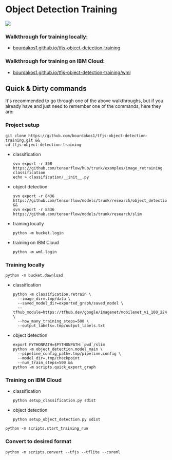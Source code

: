 # Object Detection Training
![](https://bourdakos1.github.io/tfjs-object-detection-training/assets/main.png)

### Walkthrough for training locally:
- [bourdakos1.github.io/tfjs-object-detection-training](https://bourdakos1.github.io/tfjs-object-detection-training/)
### Walkthrough for training on IBM Cloud:
- [bourdakos1.github.io/tfjs-object-detection-training/wml](https://bourdakos1.github.io/tfjs-object-detection-training/wml/)

## Quick & Dirty commands
It's recommended to go through one of the above walkthroughs, but if you already have and just need to remember one of the commands, here they are:

### Project setup
```
git clone https://github.com/bourdakos1/tfjs-object-detection-training.git &&
cd tfjs-object-detection-training
```

* classification
  ```
  svn export -r 308 https://github.com/tensorflow/hub/trunk/examples/image_retraining classification
  echo > classification/__init__.py
  ```
* object detection
  ```
  svn export -r 8436 https://github.com/tensorflow/models/trunk/research/object_detection &&
  svn export -r 8436 https://github.com/tensorflow/models/trunk/research/slim
  ```

* training locally
  ```
  python -m bucket.login
  ```
* training on IBM Cloud
  ```
  python -m wml.login
  ```

### Training locally
```
python -m bucket.download
```

* classification
  ```
  python -m classification.retrain \
    --image_dir=.tmp/data \
    --saved_model_dir=exported_graph/saved_model \
    --tfhub_module=https://tfhub.dev/google/imagenet/mobilenet_v1_100_224/feature_vector/1 \
    --how_many_training_steps=500 \
    --output_labels=.tmp/output_labels.txt
  ```
* object detection
  ```
  export PYTHONPATH=$PYTHONPATH:`pwd`/slim
  python -m object_detection.model_main \
    --pipeline_config_path=.tmp/pipeline.config \
    --model_dir=.tmp/checkpoint
    --num_train_steps=500 &&
  python -m scripts.quick_export_graph
  ```

### Training on IBM Cloud
* classification
  ```
  python setup_classification.py sdist
  ```
* object detection
  ```
  python setup_object_detection.py sdist
  ```
  
```
python -m scripts.start_training_run
```

### Convert to desired format
```
python -m scripts.convert --tfjs --tflite --coreml
```
